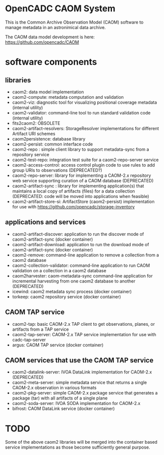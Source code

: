 # OpenCADC CAOM System

This is the Common Archive Observation Model (CAOM) software to manage
metadata in an astronimical data archive.

The CAOM data model development is here: https://github.com/opencadc/CAOM

# software components

## libraries
- caom2: data model implementation
- caom2-compute: metadata computation and validation
- caom2-viz: diagnostic tool for visualizing positional coverage metadata (internal utility)
- caom2-validator: command-line tool to run standard validation code (internal utility)
- fits2caom2: OBSOLETE
- caom2-artifact-resolvers: StorageResolver implementations for different Artifact URI schemes
- caom2persistence: database library
- caom2-persist: common interface code
- caom2-repo : simple client library to support metadata-sync from a repository service
- caom2-test-repo: integration test suite for a caom2-repo-server service
- caom2-access-control: access control plugin code to use rules to add group URIs to observations (DEPRECATED?)
- caom2-repo-server: library for implementing a CAOM-2.x repository web service supporting curation of a CAOM database (DEPRECATED)
- caom2-artifact-sync : library for implementing application(s) that maintains a local copy of artifacts (files) for a data collection (DEPRECATED: code will be moved into applications when feasible)
- caom2-artifact-store-si: ArtifactStore (caom2-persist) implementation for use with https://github.com/opencadc/storage-inventory

## applications and services
- caom2-artifact-discover: application to run the discover mode of caom2-artifact-sync (docker container)
- caom2-artifact-download: application to run the download mode of caom2-artifact-sync (docker container)
- caom2-remove: command-line application to remove a collection from a caom2 database
- caom2-collection-validator: command-line application to run CAOM validation on a collection in a caom2 database
- caom2harvester: caom-metadata-sync command-line application for incremental harvesting from one caom2 database to another (DEPRECATED)
- icewind: caom2 metadata sync process (docker container)
- torkeep: caom2 repository service (docker container)

## CAOM TAP service

* caom2-tap: basic CAOM-2.x TAP client to get observations, planes, or artifacts from a TAP service
* caom2-tap-server: CAOM-2.x TAP service implementation for use with cadc-tap-server
* argus: CAOM TAP service (docker container)

## CAOM services that use the CAOM TAP service

* caom2-datalink-server: IVOA DataLink implementation for CAOM-2.x (DEPRECATED)
* caom2-meta-server: simple metadata service that returns a single CAOM-2.x observation in various formats
* caom2-pkg-server: simple CAOM-2.x package service that generates a package (tar) with all artifacts of a single plane
* caom2-soda-server: IVOA SODA implementation for CAOM-2.x
* bifrost: CAOM DataLink service (docker container)

# TODO

Some of the above caom2 libraries will be merged into the container based service implementations as those
become sufficiently general purpose.

